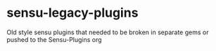 # sensu-legacy-plugins
Old style sensu plugins that needed to be broken in separate gems or pushed to the Sensu-Plugins org  

